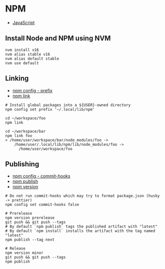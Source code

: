 # NPM

* [JavaScript](./javascript.md)

## Install Node and NPM using NVM

```
nvm install v16
nvm alias stable v16
nvm alias default stable
nvm use default
```

## Linking

* [npm config - prefix](https://docs.npmjs.com/misc/config#prefix)
* [npm link](https://docs.npmjs.com/cli/link)

```
# Install global packages into a ${USER}-owned directory
npm config set prefix '~/.local/lib/npm'

cd ~/workspace/foo
npm link

cd ~/workspace/bar
npm link foo
> /home/user/workspace/bar/node_modules/foo ->
    /home/user/.local/lib/npm/lib/node_modules/foo ->
      /home/user/workspace/foo
```

## Publishing

* [npm config - commit-hooks](https://docs.npmjs.com/misc/config#commit-hooks)
* [npm publish](https://docs.npmjs.com/cli/publish)
* [npm version](https://docs.npmjs.com/cli/version)

```
# Do not run commit-hooks which may try to format package.json (husky -> prettier)
npm config set commit-hooks false

# Prerelease
npm version prerelease
git push && git push --tags
# By default `npm publish` tags the published artifact with "latest"
# By default `npm install` installs the artifact with the tag named "latest"
npm publish --tag next

# Release
npm version minor
git push && git push --tags
npm publish
```
